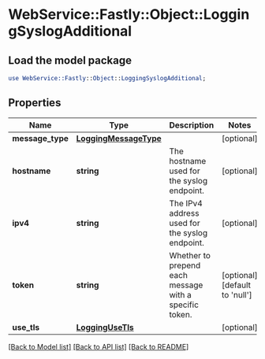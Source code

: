 # WebService::Fastly::Object::LoggingSyslogAdditional

## Load the model package
```perl
use WebService::Fastly::Object::LoggingSyslogAdditional;
```

## Properties
Name | Type | Description | Notes
------------ | ------------- | ------------- | -------------
**message_type** | [**LoggingMessageType**](LoggingMessageType.md) |  | [optional] 
**hostname** | **string** | The hostname used for the syslog endpoint. | [optional] 
**ipv4** | **string** | The IPv4 address used for the syslog endpoint. | [optional] 
**token** | **string** | Whether to prepend each message with a specific token. | [optional] [default to &#39;null&#39;]
**use_tls** | [**LoggingUseTls**](LoggingUseTls.md) |  | [optional] 

[[Back to Model list]](../README.md#documentation-for-models) [[Back to API list]](../README.md#documentation-for-api-endpoints) [[Back to README]](../README.md)


